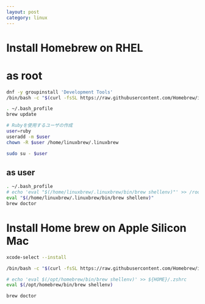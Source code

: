 ```yaml
---
layout: post
category: linux
---
```


# Install Homebrew on RHEL

# as root

```sh
dnf -y groupinstall 'Development Tools'
/bin/bash -c "$(curl -fsSL https://raw.githubusercontent.com/Homebrew/install/HEAD/install.sh)"

. ~/.bash_profile
brew update

# Rubyを使用するユーザの作成
user=ruby
useradd -m $user
chown -R $user /home/linuxbrew/.linuxbrew

sudo su - $user
```

## as user

```sh
. ~/.bash_profile
# echo 'eval "$(/home/linuxbrew/.linuxbrew/bin/brew shellenv)"' >> /root/.bash_profile
eval "$(/home/linuxbrew/.linuxbrew/bin/brew shellenv)"
brew doctor
```

# Install Home brew on Apple Silicon Mac

```sh
xcode-select --install

/bin/bash -c "$(curl -fsSL https://raw.githubusercontent.com/Homebrew/install/HEAD/install.sh)"

# echo 'eval $(/opt/homebrew/bin/brew shellenv)' >> ${HOME}/.zshrc
eval $(/opt/homebrew/bin/brew shellenv)

brew doctor
```
